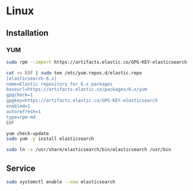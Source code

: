# Linux

## Installation

### YUM

```sh
sudo rpm --import https://artifacts.elastic.co/GPG-KEY-elasticsearch
```

```sh
cat << EOF | sudo tee /etc/yum.repos.d/elastic.repo
[elasticsearch-6.x]
name=Elastic repository for 6.x packages
baseurl=https://artifacts.elastic.co/packages/6.x/yum
gpgcheck=1
gpgkey=https://artifacts.elastic.co/GPG-KEY-elasticsearch
enabled=1
autorefresh=1
type=rpm-md
EOF
```

```sh
yum check-update
sudo yum -y install elasticsearch
```

```sh
sudo ln -s /usr/share/elasticsearch/bin/elasticsearch /usr/bin
```

## Service

```sh
sudo systemctl enable --now elasticsearch
```
